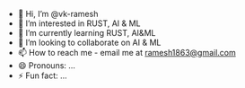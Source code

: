 - 👋 Hi, I’m @vk-ramesh
- 👀 I’m interested in RUST, AI & ML
- 🌱 I’m currently learning RUST, AI&ML
- 💞️ I’m looking to collaborate on AI & ML
- 📫 How to reach me - email me at ramesh1863@gmail.com
- 😄 Pronouns: ...
- ⚡ Fun fact: ...

<!---
vk-ramesh/vk-ramesh is a ✨ special ✨ repository because its `README.md` (this file) appears on your GitHub profile.
You can click the Preview link to take a look at your changes.
--->

